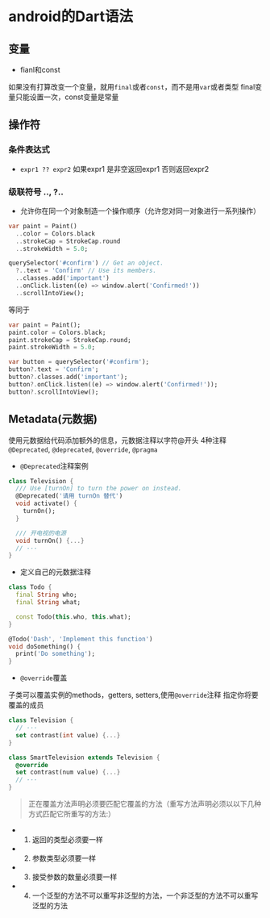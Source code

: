 # android的Dart语法

## 变量

- fianl和const

如果没有打算改变一个变量，就用`final`或者`const`，而不是用`var`或者类型
final变量只能设置一次，const变量是常量

## 操作符

### 条件表达式

- `expr1 ?? expr2` 如果expr1 是非空返回expr1 否则返回expr2

### 级联符号 .., ?..

- 允许你在同一个对象制造一个操作顺序（允许您对同一对象进行一系列操作）

```dart
var paint = Paint()
  ..color = Colors.black
  ..strokeCap = StrokeCap.round
  ..strokeWidth = 5.0;

querySelector('#confirm') // Get an object.
  ?..text = 'Confirm' // Use its members.
  ..classes.add('important')
  ..onClick.listen((e) => window.alert('Confirmed!'))
  ..scrollIntoView();
```

等同于
```dart
var paint = Paint();
paint.color = Colors.black;
paint.strokeCap = StrokeCap.round;
paint.strokeWidth = 5.0;

var button = querySelector('#confirm');
button?.text = 'Confirm';
button?.classes.add('important');
button?.onClick.listen((e) => window.alert('Confirmed!'));
button?.scrollIntoView();
```


## Metadata(元数据)

使用元数据给代码添加额外的信息，元数据注释以字符@开头
4种注释`@Deprecated`, `@deprecated`, `@override`, `@pragma`

- `@Deprecated`注释案例

```dart
class Television {
  /// Use [turnOn] to turn the power on instead.
  @Deprecated('请用 turnOn 替代')
  void activate() {
    turnOn();
  }

  /// 开电视的电源
  void turnOn() {...}
  // ···
}
```

- 定义自己的元数据注释

```dart
class Todo {
  final String who;
  final String what;

  const Todo(this.who, this.what);
}

@Todo('Dash', 'Implement this function')
void doSomething() {
  print('Do something');
}
```

- `@override`覆盖

子类可以覆盖实例的methods，getters, setters,使用`@override`注释
指定你将要覆盖的成员

```dart
class Television {
  // ···
  set contrast(int value) {...}
}

class SmartTelevision extends Television {
  @override
  set contrast(num value) {...}
  // ···
}
```
> 正在覆盖方法声明必须要匹配它覆盖的方法（重写方法声明必须以以下几种方式匹配它所重写的方法:）
- 1. 返回的类型必须要一样

- 2. 参数类型必须要一样

- 3. 接受参数的数量必须要一样

- 4. 一个泛型的方法不可以重写非泛型的方法，一个非泛型的方法不可以重写泛型的方法